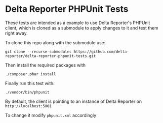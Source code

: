 # Delta Reporter PHPUnit Tests

These tests are intended as a example to use Delta Reporter's PHPUnit client, which is cloned as a submodule to apply changes to it and test them right away.

To clone this repo along with the submodule use:

```
git clone --recurse-submodules https://github.com/delta-reporter/delta-reporter-phpunit-tests.git
```

Then install the required packages with

```
./composer.phar install
```

Finally run this test with:

```
./vendor/bin/phpunit
```

By default, the client is pointing to an instance of Delta Reporter on `http://localhost:5001`

To change it modify `phpunit.xml` accordingly
